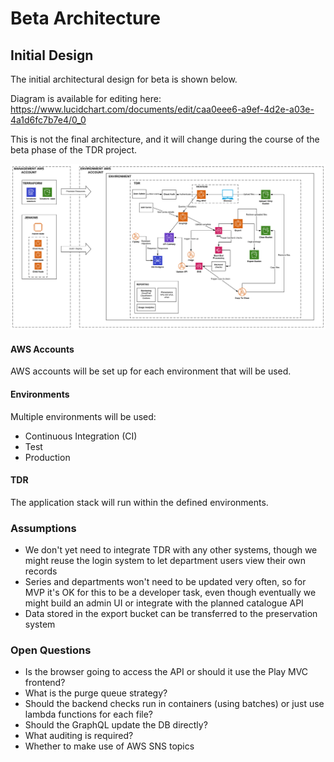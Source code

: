 # Beta Architecture

## Initial Design

The initial architectural design for beta is shown below.

Diagram is available for editing here: https://www.lucidchart.com/documents/edit/caa0eee6-a9ef-4d2e-a03e-4a1d6fc7b7e4/0_0

This is not the final architecture, and it will change during the course of the beta phase of the TDR project.

![](./diagrams/tdr-beta-high-level-architecture.svg)

#### AWS Accounts

AWS accounts will be set up for each environment that will be used.

#### Environments

Multiple environments will be used:
* Continuous Integration (CI)
* Test
* Production

#### TDR

The application stack will run within the defined environments.

### Assumptions

* We don't yet need to integrate TDR with any other systems, though we might
  reuse the login system to let department users view their own records
* Series and departments won't need to be updated very often, so for MVP it's OK
  for this to be a developer task, even though eventually we might build an
  admin UI or integrate with the planned catalogue API
* Data stored in the export bucket can be transferred to the preservation system

### Open Questions

* Is the browser going to access the API or should it use the Play MVC frontend?
* What is the purge queue strategy?
* Should the backend checks run in containers (using batches) or just use lambda functions for each file?
* Should the GraphQL update the DB directly?
* What auditing is required?
* Whether to make use of AWS SNS topics
